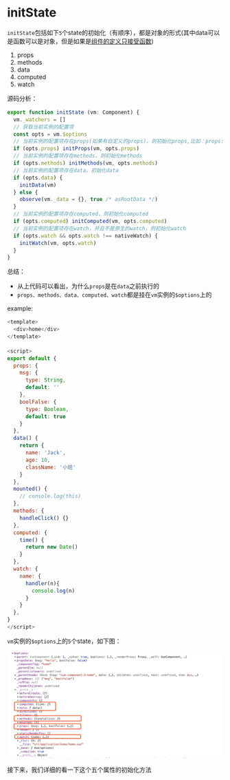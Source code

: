 # initState

`initState`包括如下`5`个state的初始化（有顺序），都是对象的形式(其中data可以是函数可以是对象，但是如果是[组件的定义只接受函数](https://cn.vuejs.org/v2/api/#data))

1. props
2. methods
3. data
4. computed
5. watch

源码分析：

```javascript
export function initState (vm: Component) {
  vm._watchers = []
  // 获取当前实例的配置项
  const opts = vm.$options
  // 当前实例的配置项存在props(如果有自定义的props)，则初始化props,比如：props:{type: String,default: ''}
  if (opts.props) initProps(vm, opts.props)
  // 当前实例的配置项存在methods，则初始化methods
  if (opts.methods) initMethods(vm, opts.methods)
  // 当前实例的配置项存在data，初始化data
  if (opts.data) {
    initData(vm)
  } else {
    observe(vm._data = {}, true /* asRootData */)
  }
  // 当前实例的配置项存在computed，则初始化computed
  if (opts.computed) initComputed(vm, opts.computed)
  // 当前实例的配置项存在watch，并且不是原生的watch，则初始化watch
  if (opts.watch && opts.watch !== nativeWatch) {
    initWatch(vm, opts.watch)
  }
}
```

总结：

* 从上代码可以看出，为什么`props`是在`data`之前执行的
* `props、methods、data、computed、watch`都是挂在`vm`实例的`$options`上的

example:

``` javascript
<template>
  <div>home</div>
</template>

<script>
export default {
  props: {
    msg: {
      type: String,
      default: ''
    },
    boolFalse: {
      type: Boolean,
      default: true
    }
  },
  data() {
    return {
      name: 'Jack',
      age: 10,
      className: '小班'
    }
  },
  mounted() {
    // console.log(this)
  },
  methods: {
    handleClick() {}
  },
  computed: {
    time() {
      return new Date()
    }
  },
  watch: {
    name: {
      handler(n){
        console.log(n)
      }
    }
  },
}
</script>

```

`vm`实例的`$options`上的`5`个state，如下图：

<img src="./images/initState.jpg">

接下来，我们详细的看一下这个五个属性的初始化方法